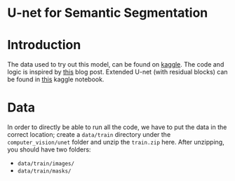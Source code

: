# U-net for Semantic Segmentation


# Introduction
The data used to try out this model, can be found on 
<a href="https://www.kaggle.com/c/tgs-salt-identification-challenge/data">kaggle</a>.
The code and logic is inspired by 
<a href="https://towardsdatascience.com/understanding-semantic-segmentation-with-unet-6be4f42d4b47">this</a> 
blog post. Extended U-net (with residual blocks) can be found in 
<a href="https://www.kaggle.com/shaojiaxin/u-net-with-simple-resnet-blocks-v2-new-loss">this</a> 
kaggle notebook.


# Data
In order to directly be able to run all the code, we have to put the data in the correct
location; create a `data/train` directory under the `computer_vision/unet` folder and 
unzip the `train.zip` here. After unzipping, you should have two folders:
* `data/train/images/`
* `data/train/masks/`
